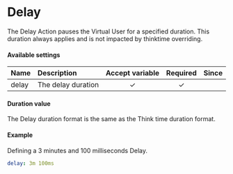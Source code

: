 # Delay 

The Delay Action pauses the Virtual User for a specified duration. This duration always applies and is not impacted by thinktime overriding.

#### Available settings
| Name        | Description                         | Accept variable | Required | Since |
|:----------- |:----------------------------------- |:---------------:|:--------:|:-----:|
| delay       | The delay duration                  | &#x2713;        | &#x2713; |       |

#### Duration value
The Delay duration format is the same as the Think time duration format.

#### Example
Defining a 3 minutes and 100 milliseconds Delay.
```yaml
delay: 3m 100ms
```
